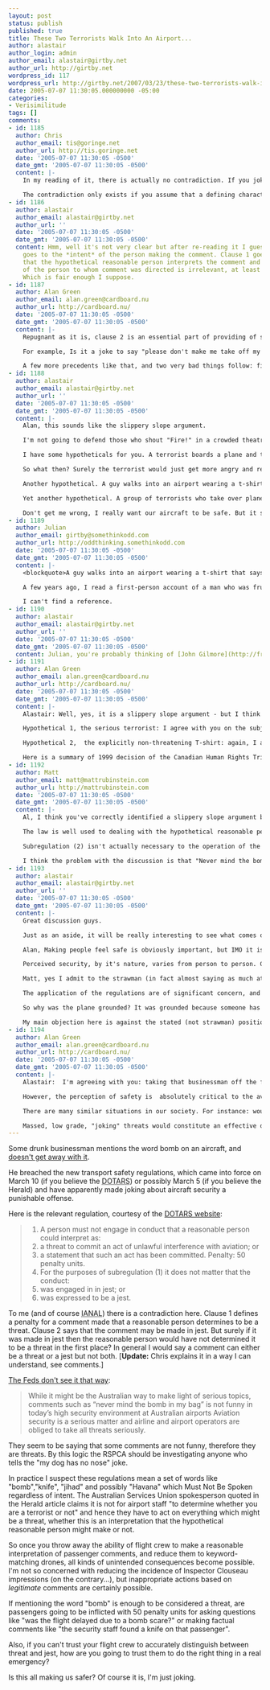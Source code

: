 ```yaml
---
layout: post
status: publish
published: true
title: These Two Terrorists Walk Into An Airport...
author: alastair
author_login: admin
author_email: alastair@girtby.net
author_url: http://girtby.net
wordpress_id: 117
wordpress_url: http://girtby.net/2007/03/23/these-two-terrorists-walk-into-an-airport
date: 2005-07-07 11:30:05.000000000 -05:00
categories:
- Verisimilitude
tags: []
comments:
- id: 1185
  author: Chris
  author_email: tis@goringe.net
  author_url: http://tis.goringe.net
  date: '2005-07-07 11:30:05 -0500'
  date_gmt: '2005-07-07 11:30:05 -0500'
  content: |-
    In my reading of it, there is actually no contradiction. If you joke about having a bomb in your bag, and the official you are speaking to recognises it as a joke, you have still breached clause 1 if "a reasonable person" (not "the reasonable person you are speaking to") could interpret it as a threat.

    The contradiction only exists if you assume that a defining characteristic of a reasonable person is that they recognise your joke as such. Given how poorly humour often translates across languages and cultures I would imagine that for many, many jokes (especially those based on irony, which would be quite a common category in the context) it would be easy to find a reasonable person who wouldn't realise you were joking.
- id: 1186
  author: alastair
  author_email: alastair@girtby.net
  author_url: ''
  date: '2005-07-07 11:30:05 -0500'
  date_gmt: '2005-07-07 11:30:05 -0500'
  content: Hmm, well it's not very clear but after re-reading it I guess clause 2
    goes to the *intent* of the person making the comment. Clause 1 goes to the way
    that the hypothetical reasonable person interprets the comment and the interpretation
    of the person to whom comment was directed is irrelevant, at least as stated here.
    Which is fair enough I suppose.
- id: 1187
  author: Alan Green
  author_email: alan.green@cardboard.nu
  author_url: http://cardboard.nu/
  date: '2005-07-07 11:30:05 -0500'
  date_gmt: '2005-07-07 11:30:05 -0500'
  content: |-
    Repugnant as it is, clause 2 is an essential part of providing of security for air travel. If jokes are allowed, they will escalate over time to the point where it is difficult to determine what is a joke and what isn't.

    For example, Is it a joke to say "please don't make me take off my shoes, they're full of dynamite"? If so, is it a joke to put a "Danger: TNT" sticker on the sole of your shoe? And given that, is it a joke to smear a nitro glycerine tablet across your shoes for the exthe sole of your shoe where the explosives detector will find it? I can see it quickly getting to the point where individuals can cause major disruptions but are not able to be prosecuted for it.

    A few more precedents like that, and two very bad things follow: first, security staff are going to be thinking twice before following up on minor evidence of terrorist threat. Second, an effective - and low-risk  - way to shut down aviation across the country would be to organise one person in each Australian city to walk into their local airport wearing an "ONLY JOKING" sign and shouting, "I've put a bomb on three Qantas planes and one Virgin Blue plane. Or maybe two. And the control tower. Have a nice day!"
- id: 1188
  author: alastair
  author_email: alastair@girtby.net
  author_url: ''
  date: '2005-07-07 11:30:05 -0500'
  date_gmt: '2005-07-07 11:30:05 -0500'
  content: |-
    Alan, this sounds like the slippery slope argument.

    I'm not going to defend those who shout "Fire!" in a crowded theatre, but I would ask if we are making the right trade-off here for securing ourselves against people who intend to do real harm.

    I have some hypotheticals for you. A terrorist boards a plane and tells one of the flight stewards "I have a bomb on board". The steward replies "Oh ha ha very funny sir, now if you'll please take your seat".

    So what then? Surely the terrorist would just get more angry and repeat the threat? How much security have we lost by the steward reacting this way instead of taking him seriously the first time?

    Another hypothetical. A guy walks into an airport wearing a t-shirt that says "I am _not_ carrying a bomb". And he isn't. Is a reasonable person to infer a threat against airport security? If so, why? After all, if you take the t-shirt at face value, it's not a threat. What if it's a t-shirt with a symbol of a bomb with a crossed circle superimposed?

    Yet another hypothetical. A group of terrorists who take over planes without making any jokes about it. No wait, that's not a hypothetical.

    Don't get me wrong, I really want our aircraft to be safe. But it seems to me to be more important to place the emphasis on trained security staff who can spot suspicious activity and behaviour, rather than relying on flight staff to play terrorism buzzword bingo, with all of the false positives that accompany that.
- id: 1189
  author: Julian
  author_email: girtby@somethinkodd.com
  author_url: http://oddthinking.somethinkodd.com
  date: '2005-07-07 11:30:05 -0500'
  date_gmt: '2005-07-07 11:30:05 -0500'
  content: |-
    <blockquote>A guy walks into an airport wearing a t-shirt that says “I am not carrying a bomb”. And he isn’t.</blockquote>

    A few years ago, I read a first-person account of a man who was frustrated by being treated poorly by airport security, and so wore a badge saying "Terrorist Suspect".  Hilarity ensued.

    I can't find a reference.
- id: 1190
  author: alastair
  author_email: alastair@girtby.net
  author_url: ''
  date: '2005-07-07 11:30:05 -0500'
  date_gmt: '2005-07-07 11:30:05 -0500'
  content: Julian, you're probably thinking of [John Gilmore](http://freetotravel.org/terrorist.html).
- id: 1191
  author: Alan Green
  author_email: alan.green@cardboard.nu
  author_url: http://cardboard.nu/
  date: '2005-07-07 11:30:05 -0500'
  date_gmt: '2005-07-07 11:30:05 -0500'
  content: |-
    Alastair: Well, yes, it is a slippery slope argument - but I think it's valid in this case. Our legal system works on precedent, where it's easier to justify any behaviour that is similar to one before it. If you allow a behaviour, you have to be prepared to allow similar behaviours that are not clearly different. The proper reply to a slippery slope argument is to propose a different place to draw the line. Where would you draw the line?

    Hypothetical 1, the serious terrorist: I agree with you on the subject of actual security, but you are ignoring the effect that the businessman may have had on the other staff and passengers. What about the worried granny sitting on the other side of the aisle? Should she have to fly with a drunk, disturbed man who raises the subject of flaming planes falling from the skey? Should the hostess have to consult with everybody who heard the statement and attempt to determine whether or not they were worried by the statement, even if they are too scared to admit it? It's better in this case to have a clear, unambiguous and easily enforceable regulation.

    Hypothetical 2,  the explicitly non-threatening T-shirt: again, I agree that this regulation doesn't enhance actual security, but it certainly enhances perceived security.

    Here is a summary of 1999 decision of the Canadian Human Rights Tribunal which highlights the importance of having clear, enforceable regulations in commercial aviation. <http://www.chrc-ccdp.ca/publications/1999_lr/page2-en.asp> (scroll down to the "Religion" heading)  The full decision is well worth reading, too:  <http://www.chrt-tcdp.gc.ca/search/view_html.asp?doid=263&amp;lg=_e&amp;isruling=0>
- id: 1192
  author: Matt
  author_email: matt@mattrubinstein.com
  author_url: http://mattrubinstein.com
  date: '2005-07-07 11:30:05 -0500'
  date_gmt: '2005-07-07 11:30:05 -0500'
  content: |-
    Al, I think you've correctly identified a slippery slope argument but erected something of a straw man yourself in the "terrorism buzzword bingo"—as far as I can tell, this is something you fear the application of the regulation might devolve to rather than any actual policy or practice.

    The law is well used to dealing with the hypothetical reasonable person (it used to be the "reasonable man on the [Clapham omnibus/Bondi tram]" (IUTBAL)). The concept was invented precisely to avoid having to specify inflexible indicia, checklists, catchphrases etc that might be inappropriate or become obsolete or whatever, and to make sure all the circumstances are considered. It wouldn't catch innocent phrases like "Star Wars Episode III is the bomb!" and probably not even stuff like "Was the flight delayed due to a bomb threat?" unless it was said in a really evil moustache-twirling kind of voice with dramatic pauses in the relevant places.

    Subregulation (2) isn't actually necessary to the operation of the regulation; it's just a clarification. Subreg (1) depends on the intepretation of the reasonable listener and ignores the intention of the jokester; subreg (2) just emphasises (again) that the intention of the jokester isn't relevant. So Al was almost right in the first place: if something is (objectively) obviously a joke, then a reasonable person can't interpret it as a threat. But Chris is right too: there are many things that might be intended or even expressed as jokes but that a reasonable person might take as a threat (especially these days, when the reasonable person is crazy-paranoid), and then you're in trouble.

    I think the problem with the discussion is that "Never mind the bomb in my bag" just isn't that funny -- surely they could have come up with something better as an example? But they are the AFP I suppose.
- id: 1193
  author: alastair
  author_email: alastair@girtby.net
  author_url: ''
  date: '2005-07-07 11:30:05 -0500'
  date_gmt: '2005-07-07 11:30:05 -0500'
  content: |-
    Great discussion guys.

    Just as an aside, it will be really interesting to see what comes out of the London bombings, specifically what didn't work to prevent the tragedy, and what did work to mitigate its effects. The network of surveillence cameras seems to have proven their worth, at least for the latter.

    Alan, Making people feel safe is obviously important, but IMO it is less important than addressing objectively the risks of terrorist attack. The trade-offs we make for percieved security should be different to the trade-offs made for actual security. If (again hypothetically) we agree that banning all jokes about terrorism in airports and aircraft does nothing to mitigate the actual risk of terrorist attack, and simply makes some people feel safer, is that the right trade-off to make? I would say not. If, on the other hand, there was a demonstrable reduction in actual risk as a result of these policies I would probably agree that it *was* the right trade-off. This begs the question as to which of perceived or actual risk is being reduced here?

    Perceived security, by it's nature, varies from person to person. Grounding a flight because of a thoughtless comment does not make *me* (for one) feel safer.

    Matt, yes I admit to the strawman (in fact almost saying as much at the outset) but you haven't refuted it.

    The application of the regulations are of significant concern, and I think the drunken businessman incident has shown this. Would the reasonable man on the Wagga plane recognise this behaviour as a threat? We may never know, but I would be surprised if he would have been assessed objectively as behaving in a threatening manner. For the sake of argument, let's assume that the behaviour wasn't threatening, which in turn means the businessman was *not* in breach of the regulations (not those cited above anyway.).

    So why was the plane grounded? It was grounded because someone has decided (and the ASU might be the first place to look for the decision-maker here) that the flight crew are *not* qualified to proxy for the hypothetical reasonable man. Then how do they know when to ground the flight? Again I don't know but I'm at a loss to think of any other guidelines that you could give the flight crew *other* than keyword matching.

    My main objection here is against the stated (not strawman) position that flight crew are not qualified to spot terrorists. This may be technically true (what qualification could there possibly be?), it seems to be missing the opportunity of utilising a trusted body of professional people to help spot threats before they become tragedies.
- id: 1194
  author: Alan Green
  author_email: alan.green@cardboard.nu
  author_url: http://cardboard.nu/
  date: '2005-07-07 11:30:05 -0500'
  date_gmt: '2005-07-07 11:30:05 -0500'
  content: |-
    Alastair:  I'm agreeing with you: taking that businessman off the flight made no difference to the actual safety of the flight.

    However, the perception of safety is  absolutely critical to the aviation industry. If people begin thinking about bombs on planes, tickets sales stop.

    There are many similar situations in our society. For instance: would the hypothetical "reasonable person" put their child in a school that has "paedophile principal" spray-painted on the front fence? Our society places bounds on free-speech in this case, even if the perpetrator is drunk and joking.

    Massed, low grade, "joking" threats would constitute an effective denial-of-service attack.
---
```

Some drunk businessman mentions the word bomb on an aircraft, and [doesn't get away with it](http://www.smh.com.au/news/national/the-joke-that-bombed-before-takeoff/2005/07/06/1120329507199.html).

He breached the new transport safety regulations, which came into force on March 10 (if you believe the <acronym title="Department of Transport and Regional Services">DOTARS</acronym>) or possibly March 5 (if you believe the Herald) and have apparently made joking about aircraft security a punishable offense.

Here is the relevant regulation, courtesy of the [DOTARS website](http://www.dotars.gov.au/transsec/atsa/regulations/reg901.aspx):

> 1.  A person must not engage in conduct that a reasonable person could interpret as:
>   1. a threat to commit an act of unlawful interference with aviation; or
>   2. a statement that such an act has been committed.
>   Penalty: 50 penalty units.
> 2.  For the purposes of subregulation (1) it does not matter that the conduct:
>   1. was engaged in in jest; or
>   2. was expressed to be a jest.

To me (and of course <acronym title="I am not a lawyer">IANAL</acronym>) there is a contradiction here. Clause 1 defines a penalty for a comment made that a reasonable person determines to be a threat. Clause 2 says that the comment may be made in jest. But surely if it was made in jest then the reasonable person would have not determined it to be a threat in the first place? In general I would say a comment can either be a threat or a jest but not both. [**Update:** Chris explains it in a way I can understand, see comments.]

[The Feds don't see it that way](http://www.afp.gov.au/afp/page/Media/2005/mr_050705aviationsecurity.pdf):

> While it might be the Australian way to make light of serious topics, comments such as “never mind the bomb in my bag” is
> not funny in today’s high security environment at Australian airports Aviation security is a serious matter and airline and airport
> operators are obliged to take all threats seriously.

They seem to be saying that some comments are not funny, therefore they are threats. By this logic the RSPCA should be investigating anyone who tells the "my dog has no nose" joke.

In practice I suspect these regulations mean a set of words  like "bomb","knife", "jihad" and possibly "Havana" which Must Not Be Spoken regardless of intent. The Australian Services Union spokesperson quoted in the Herald article claims it is not for airport staff "to determine whether you are a terrorist or not" and hence they have to act on everything which might be a threat, whether this is an interpretation that the hypothetical reasonable person might make or not.

So once you throw away the ability of flight crew to make a reasonable interpretation of passenger comments, and reduce them to keyword-matching drones, all kinds of unintended consequences become possible. I'm not so concerned with reducing the incidence of Inspector Clouseau impressions (on the contrary...), but inappropriate actions based on *legitimate* comments are certainly possible.

If mentioning the word "bomb" is enough to be considered a threat, are passengers going to be inflicted with 50 penalty units for asking questions like "was the flight delayed due to a bomb scare?" or making factual comments like "the security staff found a knife on that passenger".

Also, if you can't trust your flight crew to accurately distinguish between threat and jest, how are you going to trust them to do the right thing in a real emergency?

Is this all making us safer? Of course it is, I'm just joking.
